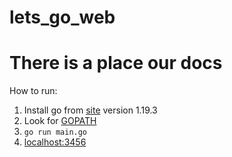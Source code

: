 # lets_go_web

# There is a place our docs

How to run:

1. Install go from [site](https://go.dev/dl/) version 1.19.3
2. Look for [GOPATH](https://habr.com/ru/post/249545/)
3. `go run main.go`
4. [localhost:3456](http://localhost:3456)